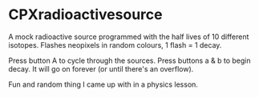 # CPXradioactivesource
A mock radioactive source programmed with the half lives of 10 different isotopes. Flashes neopixels in random colours, 1 flash = 1 decay. 

Press button A to cycle through the sources. Press buttons a & b to begin decay. It will go on forever (or until there's an overflow). 

Fun and random thing I came up with in a physics lesson. 
